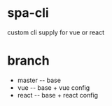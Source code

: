 # spa-cli
custom cli supply for vue or react

# branch
-  master  -- base
-  vue     -- base + vue config
-  react   -- base + react config
